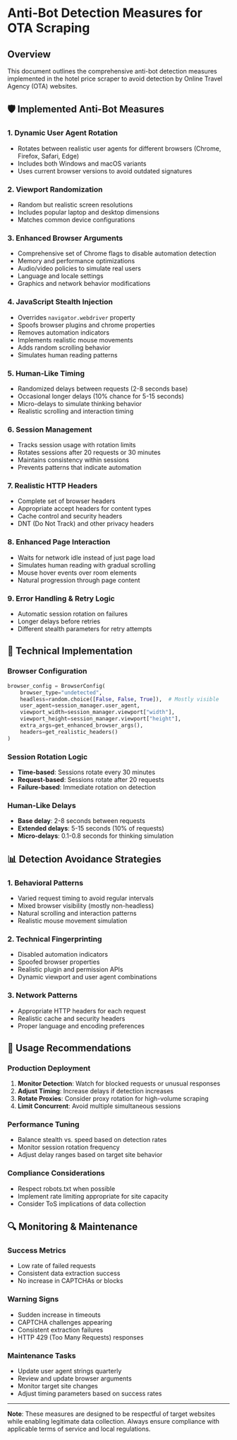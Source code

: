# Anti-Bot Detection Measures for OTA Scraping

## Overview

This document outlines the comprehensive anti-bot detection measures implemented in the hotel price scraper to avoid detection by Online Travel Agency (OTA) websites.

## 🛡️ Implemented Anti-Bot Measures

### 1. **Dynamic User Agent Rotation**

- Rotates between realistic user agents for different browsers (Chrome, Firefox, Safari, Edge)
- Includes both Windows and macOS variants
- Uses current browser versions to avoid outdated signatures

### 2. **Viewport Randomization**

- Random but realistic screen resolutions
- Includes popular laptop and desktop dimensions
- Matches common device configurations

### 3. **Enhanced Browser Arguments**

- Comprehensive set of Chrome flags to disable automation detection
- Memory and performance optimizations
- Audio/video policies to simulate real users
- Language and locale settings
- Graphics and network behavior modifications

### 4. **JavaScript Stealth Injection**

- Overrides `navigator.webdriver` property
- Spoofs browser plugins and chrome properties
- Removes automation indicators
- Implements realistic mouse movements
- Adds random scrolling behavior
- Simulates human reading patterns

### 5. **Human-Like Timing**

- Randomized delays between requests (2-8 seconds base)
- Occasional longer delays (10% chance for 5-15 seconds)
- Micro-delays to simulate thinking behavior
- Realistic scrolling and interaction timing

### 6. **Session Management**

- Tracks session usage with rotation limits
- Rotates sessions after 20 requests or 30 minutes
- Maintains consistency within sessions
- Prevents patterns that indicate automation

### 7. **Realistic HTTP Headers**

- Complete set of browser headers
- Appropriate accept headers for content types
- Cache control and security headers
- DNT (Do Not Track) and other privacy headers

### 8. **Enhanced Page Interaction**

- Waits for network idle instead of just page load
- Simulates human reading with gradual scrolling
- Mouse hover events over room elements
- Natural progression through page content

### 9. **Error Handling & Retry Logic**

- Automatic session rotation on failures
- Longer delays before retries
- Different stealth parameters for retry attempts

## 🔧 Technical Implementation

### Browser Configuration

```python
browser_config = BrowserConfig(
    browser_type="undetected",
    headless=random.choice([False, False, True]),  # Mostly visible
    user_agent=session_manager.user_agent,
    viewport_width=session_manager.viewport["width"],
    viewport_height=session_manager.viewport["height"],
    extra_args=get_enhanced_browser_args(),
    headers=get_realistic_headers()
)
```

### Session Rotation Logic

- **Time-based**: Sessions rotate every 30 minutes
- **Request-based**: Sessions rotate after 20 requests
- **Failure-based**: Immediate rotation on detection

### Human-Like Delays

- **Base delay**: 2-8 seconds between requests
- **Extended delays**: 5-15 seconds (10% of requests)
- **Micro-delays**: 0.1-0.8 seconds for thinking simulation

## 📊 Detection Avoidance Strategies

### 1. **Behavioral Patterns**

- Varied request timing to avoid regular intervals
- Mixed browser visibility (mostly non-headless)
- Natural scrolling and interaction patterns
- Realistic mouse movement simulation

### 2. **Technical Fingerprinting**

- Disabled automation indicators
- Spoofed browser properties
- Realistic plugin and permission APIs
- Dynamic viewport and user agent combinations

### 3. **Network Patterns**

- Appropriate HTTP headers for each request
- Realistic cache and security headers
- Proper language and encoding preferences

## 🚨 Usage Recommendations

### Production Deployment

1. **Monitor Detection**: Watch for blocked requests or unusual responses
2. **Adjust Timing**: Increase delays if detection increases
3. **Rotate Proxies**: Consider proxy rotation for high-volume scraping
4. **Limit Concurrent**: Avoid multiple simultaneous sessions

### Performance Tuning

- Balance stealth vs. speed based on detection rates
- Monitor session rotation frequency
- Adjust delay ranges based on target site behavior

### Compliance Considerations

- Respect robots.txt when possible
- Implement rate limiting appropriate for site capacity
- Consider ToS implications of data collection

## 🔍 Monitoring & Maintenance

### Success Metrics

- Low rate of failed requests
- Consistent data extraction success
- No increase in CAPTCHAs or blocks

### Warning Signs

- Sudden increase in timeouts
- CAPTCHA challenges appearing
- Consistent extraction failures
- HTTP 429 (Too Many Requests) responses

### Maintenance Tasks

- Update user agent strings quarterly
- Review and update browser arguments
- Monitor target site changes
- Adjust timing parameters based on success rates

---

**Note**: These measures are designed to be respectful of target websites while enabling legitimate data collection. Always ensure compliance with applicable terms of service and local regulations.

